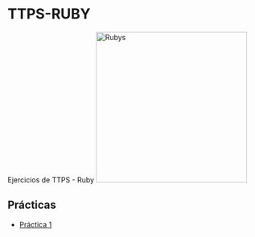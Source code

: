 # TTPS-RUBY

Ejercicios de TTPS - Ruby
<img src="https://github.com/user-attachments/assets/db72c078-9f92-4053-8241-537946a2adaa" alt="Rubys" width="300"/>


## Prácticas

- [Práctica 1](https://github.com/LauraCuenca/TTPS-Ruby/tree/main/Practica%201)
